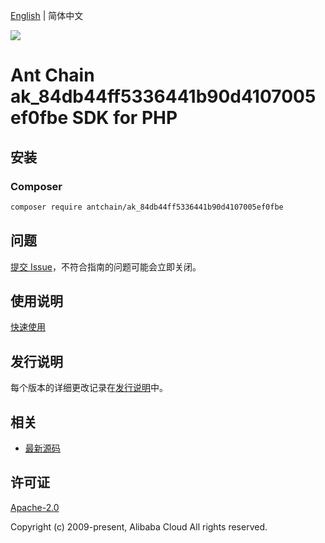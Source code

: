 [English](README.md) | 简体中文

![](https://aliyunsdk-pages.alicdn.com/icons/AlibabaCloud.svg)

# Ant Chain ak_84db44ff5336441b90d4107005ef0fbe SDK for PHP

## 安装

### Composer

```bash
composer require antchain/ak_84db44ff5336441b90d4107005ef0fbe
```

## 问题

[提交 Issue](https://github.com/alipay/antchain-openapi-prod-sdk/issues/new)，不符合指南的问题可能会立即关闭。

## 使用说明

[快速使用](https://github.com/alipay/antchain-openapi-prod-sdk)

## 发行说明

每个版本的详细更改记录在[发行说明](./ChangeLog.txt)中。

## 相关

* [最新源码](https://github.com/antchain-openapi-sdk-php)

## 许可证

[Apache-2.0](http://www.apache.org/licenses/LICENSE-2.0)

Copyright (c) 2009-present, Alibaba Cloud All rights reserved.
